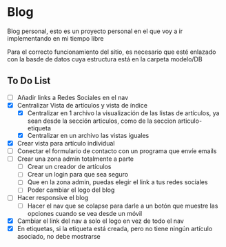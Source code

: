# Blog
Blog personal, esto es un proyecto personal en el que voy a ir implementando en mi tiempo libre

Para el correcto funcionamiento del sitio, es necesario que esté enlazado con la basde de datos cuya estructura está en la carpeta modelo/DB

## To Do List

- [ ] Añadir links a Redes Sociales en el nav
- [x] Centralizar Vista de artículos y vista de índice
	- [x] Centralizar en 1 archivo la visualización de las listas de artículos, ya sean desde la sección articulos, como de la seccion articulo-etiqueta
	- [x] Centralizar en un archivo las vistas iguales
- [x] Crear vista para artículo individual
- [ ] Conectar el formulario de contacto con un programa que envíe emails
- [ ] Crear una zona admin totalmente a parte
  - [ ] Crear un creador de artículos
  - [ ] Crear un login para que sea seguro
  - [ ] Que en la zona admin, puedas elegir el link a tus redes sociales
  - [ ] Poder cambiar el logo del blog
- [ ] Hacer responsive el blog
	- [ ] Hacer el nav que se colapse para darle a un botón que muestre las opciones cuando se vea desde un móvil
- [x] Cambiar el link del nav a solo el logo en vez de todo el nav
- [x] En etiquetas, si la etiqueta está creada, pero no tiene ningún artículo asociado, no debe mostrarse
